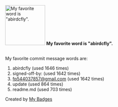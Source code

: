 <img src="https://github.com/my-badges/my-badges/blob/master/src/all-badges/favorite-word/favorite-word.png?raw=true" alt="My favorite word is &quot;abirdcfly&quot;." title="My favorite word is &quot;abirdcfly&quot;." width="128">
<strong>My favorite word is &quot;abirdcfly&quot;.</strong>
<br><br>

My favorite commit message words are:

1. abirdcfly (used 1646 times)
2. signed-off-by: (used 1642 times)
3. <fp544037857@gmail.com> (used 1642 times)
4. update (used 864 times)
5. readme.md (used 703 times)


Created by <a href="https://github.com/my-badges/my-badges">My Badges</a>